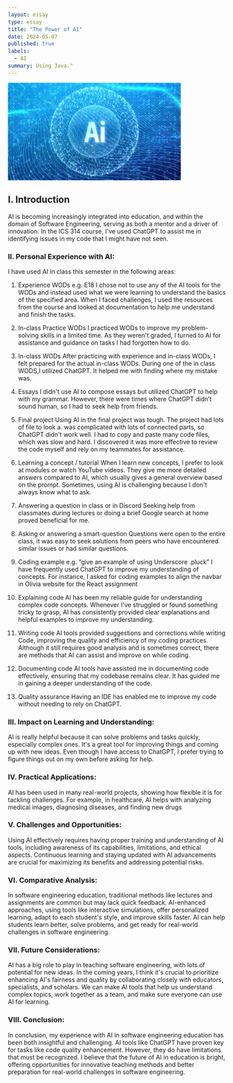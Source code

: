 ```yaml
---
layout: essay
type: essay
title: "The Power of AI"
date: 2024-05-07
published: true
labels:
  - AI
summary: Using Java."
---
```


<div class="text-center p-4">
  <img width="400px" src="../img/ai.jpg" class="img-thumbnail" >
</div>

## I. Introduction
AI is becoming increasingly integrated into education, and within the domain of Software Engineering, serving as both a mentor and a driver of innovation. In the ICS 314 course, I've used ChatGPT to assist me in identifying issues in my code that I might have not seen.

### II. Personal Experience with AI:
I have used AI in class this semester in the following areas:

  1. Experience WODs e.g. E18
     I chose not to use any of the  AI tools  for the WODs and instead used what we were learning to understand the basics of the specified area. When I faced challenges, I used the resources from the course and looked at documentation to help me understand and finish the tasks.

  2. In-class Practice WODs
I practiced WODs to improve my problem-solving skills in a limited time. As they weren't graded, I turned to AI for assistance and guidance on tasks I had forgotten how to do.

3. In-class WODs
   After practicing with experience and in-class WODs, I felt prepared for the actual in-class WODs. During one of the in class WODS,I utilized ChatGPT. It helped me with finding where my mistake was.

  4. Essays
I didn't use AI to compose essays but utilized ChatGPT to help with my grammar. However, there were times where ChatGPT didn’t sound human, so I had to seek help from friends.

  5. Final project
Using AI in the final project was tough. The project had lots of file to look a.  was complicated with lots of connected parts, so ChatGPT didn't work well. I had to copy and paste many code files, which was slow and hard. I discovered it was more effective to review the code myself and rely on my teammates for assistance.

  6. Learning a concept / tutorial
When I learn new concepts, I prefer to look at modules or watch YouTube videos. They give me more detailed answers compared to AI, which usually gives a general overview based on the prompt. Sometimes, using AI is challenging because I don't always know what to ask.

  7. Answering a question in class or in Discord
Seeking help from classmates during lectures or doing a brief Google search at home proved beneficial for me. 

  8. Asking or answering a smart-question
Questions were open to the entire class, it was easy to seek solutions from peers who have encountered similar issues or had similar questions.

  9. Coding example e.g. “give an example of using Underscore .pluck”
I have  frequently used ChatGPT to improve my understanding of concepts. For instance, I asked for coding examples to align the navbar in Olivia website for the React assignment

  10. Explaining code
AI has been my reliable guide for understanding complex code concepts. Whenever I've struggled or found something tricky to grasp, AI has consistently provided clear explanations and helpful examples to improve my understanding.

  11. Writing code
AI tools provided suggestions and corrections while writing Code, improving the quality and efficiency of my coding practices. Although it still requires good analysis and is sometimes correct, there are methods that AI can assist and improve on while coding.

  12. Documenting code
AI tools have assisted me in documenting code effectively, ensuring that my codebase remains clear. It has guided me in gaining a deeper understanding  of the code.

  14. Quality assurance 
Having an IDE has enabled me to improve my code without needing to rely on ChatGPT.

### III. Impact on Learning and Understanding:
AI is really helpful because it can solve problems and tasks quickly, especially complex ones. It's a great tool for improving things and coming up with new ideas. Even though I have access to ChatGPT, I prefer trying to figure things out on my own before asking for help. 

### IV. Practical Applications:
AI has been used in many real-world projects, showing how flexible  it is for tackling challenges. For example, in healthcare, AI helps with analyzing medical images, diagnosing diseases, and finding new drugs

### V. Challenges and Opportunities:
Using AI effectively requires having proper training and understanding of AI tools, including awareness of its capabilities, limitations, and ethical aspects. Continuous learning and staying updated with AI advancements are crucial for maximizing its benefits and addressing potential risks.

### VI. Comparative Analysis:
In software engineering education, traditional methods like lectures and assignments are common but may lack quick feedback. AI-enhanced approaches, using tools like interactive simulations, offer personalized learning, adapt to each student's style, and improve skills faster. AI can help students learn better, solve problems, and get ready for real-world challenges in software engineering.

### VII. Future Considerations:
AI has a big role to play in teaching software engineering, with lots of potential for new ideas. In the coming years, I think it's crucial to prioritize enhancing AI's fairness and quality by collaborating closely with educators, specialists, and scholars. We can make AI tools that help us understand complex topics, work together as a team, and make sure everyone can use AI for learning. 

### VIII. Conclusion:
In conclusion, my experience with AI in software engineering education has been both insightful and challenging. AI tools like ChatGPT have proven key for tasks like code quality enhancement. However, they do have limitations that must be recognized. I believe that the future of AI in education is bright, offering opportunities for innovative teaching methods and better preparation for real-world challenges in software engineering.

